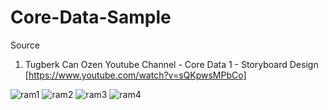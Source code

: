 # Core-Data-Sample

Source
1. Tugberk Can Ozen Youtube Channel - Core Data 1  - Storyboard Design [https://www.youtube.com/watch?v=sQKpwsMPbCo]


![ram1](https://user-images.githubusercontent.com/44496296/164913884-e4814bf1-6f50-46a4-be08-e06fd67cee5e.gif)
![ram2](https://user-images.githubusercontent.com/44496296/164913891-36a26ea7-9f90-4228-a455-6735541a4235.gif)
![ram3](https://user-images.githubusercontent.com/44496296/164913897-5c84ff2e-ec24-4858-ad66-a31b17f0dc99.gif)
![ram4](https://user-images.githubusercontent.com/44496296/164913899-2de7ebab-36e4-42f0-b9c1-7de01522df66.gif)
